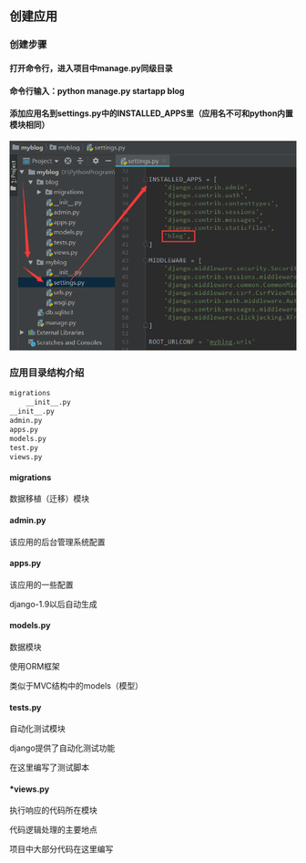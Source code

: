 ## 创建应用

### 创建步骤

#### 打开命令行，进入项目中manage.py同级目录

#### 命令行输入：python manage.py startapp blog

#### 添加应用名到settings.py中的INSTALLED_APPS里（应用名不可和python内置模块相同）

![](images/4.png)

### 应用目录结构介绍

```
migrations
	__init__.py
__init__.py
admin.py
apps.py
models.py
test.py
views.py
```

#### migrations

数据移植（迁移）模块

#### admin.py

该应用的后台管理系统配置

#### apps.py

该应用的一些配置

django-1.9以后自动生成

#### models.py

数据模块

使用ORM框架

类似于MVC结构中的models（模型）

#### tests.py

自动化测试模块

django提供了自动化测试功能

在这里编写了测试脚本

#### *views.py

执行响应的代码所在模块

代码逻辑处理的主要地点

项目中大部分代码在这里编写